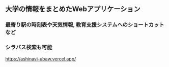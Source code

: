 ## 大学の情報をまとめたWebアプリケーション

### 最寄り駅の時刻表や天気情報, 教育支援システムへのショートカットなど
### シラバス検索も可能

https://ashinavi-ubaw.vercel.app/
